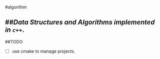 #algorithm

##*Data Structures and Algorithms implemented in `c++`*.
---



##TODO

- [ ] use cmake to manage projects.


